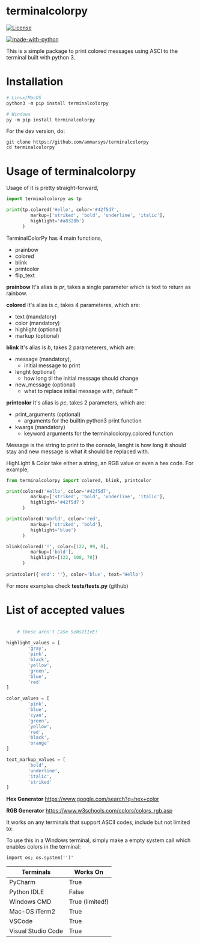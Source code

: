 # terminalcolorpy


[![License](https://img.shields.io/badge/License-Apache%202.0-blue.svg)](https://opensource.org/licenses/Apache-2.0)

[![made-with-python](https://img.shields.io/badge/Made%20with-Python-1f425f.svg)](https://www.python.org/)

This is a simple package to print colored messages using ASCI to the terminal built with python 3.

# Installation

```py
# Linux/MacOS
python3 -m pip install terminalcolorpy

# Windows
py -m pip install terminalcolorpy
```

For the dev version, do:
```
git clone https://github.com/ammarsys/terminalcolorpy
cd terminalcolorpy
```

# Usage of terminalcolorpy


Usage of it is pretty straight-forward,
```py
import terminalcolorpy as tp

print(tp.colored('Hello', color='#42f5d7',
         markup=['striked', 'bold', 'underline', 'italic'],
         highlight='#a8328b')
      )
```

TerminalColorPy has 4 main functions,
- prainbow
- colored
- blink
- printcolor
- flip_text

**prainbow** It's alias is *pr*, takes a single parameter which is text to return as rainbow.

**colored** It's alias is *c*, takes 4 parameteres, which are:
 - text (mandatory)
 - color (mandatory)
 - highlight (optional)
 - markup (optional)

**blink** It's alias is *b*, takes 2 parameterers, which are:
- message (mandatory),
  - initial message to print
- lenght (optional)
  - how long til the initial message should change
- new_message (optional)
  - what to replace initial message with, default ''

**printcolor** It's alias is *pc*, takes 2 parameters, which are:
- print_arguments (optional) 
  - arguments for the builtin python3 print function
- kwargs (mandatory)
  - keyword arguments for the terminalcolorpy.colored function

Message is the string to print to the console, lenght is how long it should stay and 
new message is what it should be replaced with.

HighLight & Color take either a string, an RGB value or even a hex code. For example,
    
```python
from terminalcolorpy import colored, blink, printcolor

print(colored('Hello', color='#42f5d7',
         markup=['striked', 'bold', 'underline', 'italic'],
         highlight='#42f5d7')
      )

print(colored('World', color='red',
         markup=['striked', 'bold'],
         highlight='blue')
      )

blink(colored('!', color=[122, 99, 0],
         markup=['bold'],
         highlight=[122, 100, 78])
      )
      
printcolor({'end': ''}, color='blue', text='Hello')
```

For more examples check **tests/tests.py** (github)

# List of accepted values
```python
    
    # these aren't CaSe SeNsItIvE!
    
highlight_values = [
        'gray',
        'pink',
        'black',
        'yellow',
        'green',
        'blue',
        'red'
]

color_values = [
        'pink',
        'blue',
        'cyan',
        'green',
        'yellow',
        'red',
        'black',
        'orange'
]

text_markup_values = [
        'bold',
        'underline',
        'italic',
        'striked'
]
```

**Hex Generator** https://www.google.com/search?q=hex+color

**RGB Generator** https://www.w3schools.com/colors/colors_rgb.asp

It works on any terminals that support ASCII codes, include but not limited to:

To use this in a Windows terminal, simply make a empty system call which enables colors in the terminal:

`import os; os.system('')'`

| Terminals      | Works On |
| ----------- | ----------- |
| PyCharm      | True       |
| Python IDLE   | False        |
| Windows CMD    | True (limited!)  |
| Mac-OS iTerm2         | True |
| VSCode | True
|  Visual Studio Code | True

